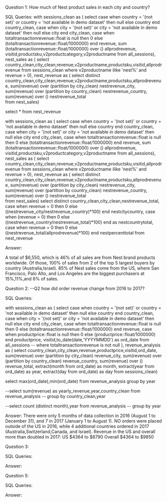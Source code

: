 Question 1: How much of Nest product sales in each city and country? 

SQL Queries:
with 
sessions_clean as (
	select 	case when country = '(not set)' or country = 'not available in demo dataset' then null
		else country end country_clean,
		case when city = '(not set)' or city = 'not available in demo dataset' then null
		else city end city_clean,
		case when totaltransactionrevenue::float is null then 0
		else (totaltransactionrevenue::float/1000000) end revenue,
		sum (totaltransactionrevenue::float/1000000) over () allprodrevenue,
		visitid,productsku,v2productcategory,v2productname
	from all_sessions),
nest_sales as (
	select country_clean,city_clean,revenue,v2productname,productsku,visitid,allprodrevenue
		from sessions_clean
		where v2productname ilike 'nest%' and revenue > 0),
nest_revenue as (
	select 	distinct country_clean,city_clean,revenue,v2productname,productsku,allprodrevenue,
		sum(revenue) over (partition by city_clean) nestrevenue_city,
		sum(revenue) over (partition by country_clean) nestrevenue_country,
		sum(revenue) over () nestrevenue_total		
	from nest_sales)
	
select * from nest_revenue

with 
sessions_clean as (
	select 	case when country = '(not set)' or country = 'not available in demo dataset' then null
		else country end country_clean,
		case when city = '(not set)' or city = 'not available in demo dataset' then null
		else city end city_clean,
		case when totaltransactionrevenue::float is null then 0
		else (totaltransactionrevenue::float/1000000) end revenue,
		sum (totaltransactionrevenue::float/1000000) over () allprodrevenue,
		visitid,productsku,v2productcategory,v2productname
	from all_sessions),
nest_sales as (
	select country_clean,city_clean,revenue,v2productname,productsku,visitid,allprodrevenue
		from sessions_clean
		where v2productname ilike 'nest%' and revenue > 0),
nest_revenue as (
	select 	distinct country_clean,city_clean,revenue,v2productname,productsku,allprodrevenue,
		sum(revenue) over (partition by city_clean) nestrevenue_city,
		sum(revenue) over (partition by country_clean) nestrevenue_country,
		sum(revenue) over () nestrevenue_total		
	from nest_sales)
select distinct country_clean,city_clean,nestrevenue_total,
	case when revenue = 0 then 0
		else ((nestrevenue_city/nestrevenue_country)*100) end nestcitycountry,
	case when (revenue = 0) then 0
		else ((nestrevenue_country/nestrevenue_total)*100) end as nestcountrytotal,
	case when revenue = 0 then 0
		else ((nestrevenue_total/allprodrevenue)*100) end nestpercenttotal
	from nest_revenue

Answer:

A total of $6,550, which is 46% of all sales are from Nest brand products worldwide. Of those, 100% of sales from 2 of the 
top 5 largest buyers by country (Australia,Israel). 85% of Nest sales come from the US, where San
Francisco, Palo Alto, and Los Angeles are the biggest purchasers at 15%,11%,and 6% of sales.


Question 2: --Q2 how did order revenue change from 2016 to 2017?

SQL Queries:

with
sessions_clean as (
	select 	case when country = '(not set)' or country = 'not available in demo dataset' then null
				else country end country_clean,
			case when city = '(not set)' or city = 'not available in demo dataset' then null
				else city end city_clean,
			case when totaltransactionrevenue::float is null then 0
				else (totaltransactionrevenue::float/1000000) end revenue,
			case when productprice::float is null then 0
				else (productprice::float/1000000) end productprice,
			visitid,to_date(date,'YYYYMMDD') as ord_date
	from all_sessions
--	where totaltransactionrevenue is not null
),
revenue_analysis as (
	select 	country_clean,city_clean,revenue,productprice,visitid,ord_date,
		sum(revenue) over (partition by city_clean) revenue_city,
		sum(revenue) over (partition by country_clean) revenue_country,
		sum(revenue) over () revenue_total,
		extract(month from ord_date) as month,
		extract(year from ord_date) as year,
		extract(day from ord_date) as day
	from sessions_clean)
	
select max(ord_date),min(ord_date) from revenue_analysis
	group by year
 	
--select sum(revenue) as yearly_revenue,year,country_clean from revenue_analysis
--	group by country_clean,year
	
--select count (distinct month),year from revenue_analysis
--	group by year

Answer:
There were only 5 months of data collection in 2016 (August 1 to December 31), and 7 in 2017 (January 1 to August 1).
NO orders were placed outside of the US in 2016, while 4 additional countries ordered in 2017 (Australia,Switzerland,Canada, and Israel).
Revenue in the US and overall more than doubled in 2017:
US $4364 to $8790
Overall $4364 to $9850


Question 3: 

SQL Queries:

Answer:



Question 5: 

SQL Queries:

Answer:
